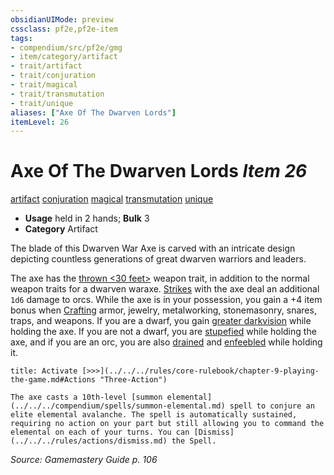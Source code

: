 ```yaml
---
obsidianUIMode: preview
cssclass: pf2e,pf2e-item
tags:
- compendium/src/pf2e/gmg
- item/category/artifact
- trait/artifact
- trait/conjuration
- trait/magical
- trait/transmutation
- trait/unique
aliases: ["Axe Of The Dwarven Lords"]
itemLevel: 26
---
```

# Axe Of The Dwarven Lords *Item 26*  
[artifact](../../../rules/traits/artifact-gmg.md)  [conjuration](../../../rules/traits/conjuration.md)  [magical](../../../rules/traits/magical.md)  [transmutation](../../../rules/traits/transmutation.md)  [unique](../../../rules/traits/unique.md)  

- **Usage** held in 2 hands; **Bulk** 3
- **Category** Artifact

The blade of this Dwarven War Axe is carved with an intricate design depicting countless generations of great dwarven warriors and leaders.

The axe has the [thrown <30 feet>](../../../rules/traits/thrown.md) weapon trait, in addition to the normal weapon traits for a dwarven waraxe. [Strikes](../../../rules/actions/strike.md) with the axe deal an additional `1d6` damage to orcs. While the axe is in your possession, you gain a +4 item bonus when [Crafting](../../../rules/actions/craft.md) armor, jewelry, metalworking, stonemasonry, snares, traps, and weapons. If you are a dwarf, you gain [greater darkvision](../../../rules/abilities/darkvision.md) while holding the axe. If you are not a dwarf, you are [stupefied](../../../rules/conditions.md#Stupefied) while holding the axe, and if you are an orc, you are also [drained](../../../rules/conditions.md#Drained) and [enfeebled](../../../rules/conditions.md#Enfeebled) while holding it.

```ad-embed-ability
title: Activate [>>>](../../../rules/core-rulebook/chapter-9-playing-the-game.md#Actions "Three-Action")

The axe casts a 10th-level [summon elemental](../../../compendium/spells/summon-elemental.md) spell to conjure an elite elemental avalanche. The spell is automatically sustained, requiring no action on your part but still allowing you to command the elemental on each of your turns. You can [Dismiss](../../../rules/actions/dismiss.md) the Spell.
```

*Source: Gamemastery Guide p. 106*
